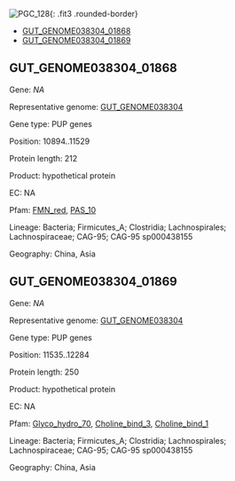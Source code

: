 ![PGC_128](../static/images/Clusters_figure/PGC_128.jpg){: .fit3 .rounded-border}

<ul id="myTab" class="nav nav-tabs">
  <li class="active">
        <a href="#tab1" data-toggle="tab">GUT_GENOME038304_01868</a>
  </li>
<li><a href="#tab2" data-toggle="tab">GUT_GENOME038304_01869</a></li>
</ul>

<div id="myTabContent" class="tab-content">
  <div class="tab-pane fade in active" id="tab1">

<h2 id="GUT_GENOME038304_01868">GUT_GENOME038304_01868</h2>
<p>Gene: <em>NA</em>
<p>Representative genome: <a href="https://www.ebi.ac.uk/metagenomics/genomes/MGYG-HGUT-04114">GUT_GENOME038304</a></p>
<p>Gene type: PUP genes</p>
<p>Position: 10894..11529</p>
<p>Protein length: 212</p>
<p>Product: hypothetical protein</p>
<p>EC: NA</p>
<p>Pfam: <a href="http://pfam.xfam.org/family/FMN_red">FMN_red</a>, <a href="http://pfam.xfam.org/family/PAS_10">PAS_10</a></p>
<p>Lineage: Bacteria; Firmicutes_A; Clostridia; Lachnospirales; Lachnospiraceae; CAG-95; CAG-95 sp000438155</p>
<p>Geography: China, Asia</p>
  </div>

  <div class="tab-pane fade" id="tab2">

<h2 id="GUT_GENOME038304_01869">GUT_GENOME038304_01869</h2>
<p>Gene: <em>NA</em></p>
<p>Representative genome: <a href="https://www.ebi.ac.uk/metagenomics/genomes/MGYG-HGUT-04114">GUT_GENOME038304</a></p>
<p>Gene type: PUP genes</p>
<p>Position: 11535..12284</p>
<p>Protein length: 250</p>
<p>Product: hypothetical protein</p>
<p>EC: NA</p>
<p>Pfam: <a href="http://pfam.xfam.org/family/Glyco_hydro_70">Glyco_hydro_70</a>, <a href="http://pfam.xfam.org/family/Choline_bind_3">Choline_bind_3</a>, <a href="http://pfam.xfam.org/family/Choline_bind_1">Choline_bind_1</a></p>
<p>Lineage: Bacteria; Firmicutes_A; Clostridia; Lachnospirales; Lachnospiraceae; CAG-95; CAG-95 sp000438155</p>
<p>Geography: China, Asia</p>

  </div>
</div>
